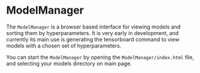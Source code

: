 # ModelManager

The `ModelManager` is a browser based interface for viewing models and sorting them by
hyperparameters. It is very early in development, and currently its main use is generating the
tensorboard command to view models with a chosen set of hyperparameters.

You can start the `ModelManager` by opening the `ModelManager/index.html` file, and selecting your
models directory on main page.